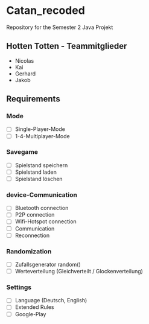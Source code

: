 # **Catan_recoded**

Repository for the Semester 2 Java Projekt

## Hotten Totten - Teammitglieder

- Nicolas
- Kai
- Gerhard
- Jakob

## Requirements

### Mode

- [ ] Single-Player-Mode
- [ ] 1-4-Multiplayer-Mode

### Savegame

- [ ] Spielstand speichern
- [ ] Spielstand laden
- [ ] Spielstand löschen

### device-Communication

- [ ] Bluetooth connection
- [ ] P2P connection
- [ ] Wifi-Hotspot connection
- [ ] Communication
- [ ] Reconnection

### Randomization

- [ ] Zufallsgenerator random()
- [ ] Werteverteilung (Gleichverteilt / Glockenverteilung)

### Settings

- [ ] Language (Deutsch, English)
- [ ] Extended Rules
- [ ] Google-Play
